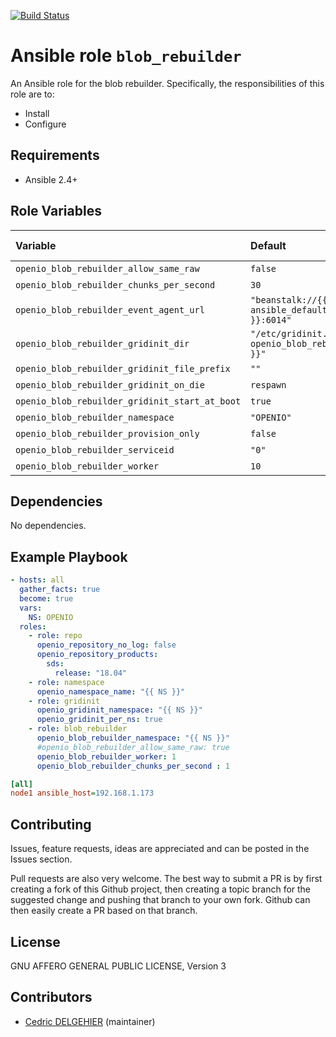 [![Build Status](https://travis-ci.org/open-io/ansible-role-openio-oio-blob-rebuilder.svg?branch=master)](https://travis-ci.org/open-io/ansible-role-openio-oio-blob-rebuilder)
# Ansible role `blob_rebuilder`

An Ansible role for the blob rebuilder. Specifically, the responsibilities of this role are to:

- Install
- Configure

## Requirements

- Ansible 2.4+

## Role Variables


| Variable   | Default | Comments (type)  |
| :---       | :---    | :---             |
| `openio_blob_rebuilder_allow_same_raw` | `false` | ... |
| `openio_blob_rebuilder_chunks_per_second` | `30` | ... |
| `openio_blob_rebuilder_event_agent_url` | `"beanstalk://{{ ansible_default_ipv4.address }}:6014"` | ... |
| `openio_blob_rebuilder_gridinit_dir` | `"/etc/gridinit.d/{{ openio_blob_rebuilder_namespace }}"` | ... |
| `openio_blob_rebuilder_gridinit_file_prefix` | `""` | ... |
| `openio_blob_rebuilder_gridinit_on_die` | `respawn` | ... |
| `openio_blob_rebuilder_gridinit_start_at_boot` | `true` | ... |
| `openio_blob_rebuilder_namespace` | `"OPENIO"` | ... |
| `openio_blob_rebuilder_provision_only` | `false` | ... |
| `openio_blob_rebuilder_serviceid` | `"0"` | ... |
| `openio_blob_rebuilder_worker` | `10` | ... |

## Dependencies
No dependencies.

## Example Playbook

```yaml
- hosts: all
  gather_facts: true
  become: true
  vars:
    NS: OPENIO
  roles:
    - role: repo
      openio_repository_no_log: false
      openio_repository_products:
        sds:
          release: "18.04"
    - role: namespace
      openio_namespace_name: "{{ NS }}"
    - role: gridinit
      openio_gridinit_namespace: "{{ NS }}"
      openio_gridinit_per_ns: true
    - role: blob_rebuilder
      openio_blob_rebuilder_namespace: "{{ NS }}"
      #openio_blob_rebuilder_allow_same_raw: true
      openio_blob_rebuilder_worker: 1
      openio_blob_rebuilder_chunks_per_second : 1
```


```ini
[all]
node1 ansible_host=192.168.1.173
```

## Contributing

Issues, feature requests, ideas are appreciated and can be posted in the Issues section.

Pull requests are also very welcome.
The best way to submit a PR is by first creating a fork of this Github project, then creating a topic branch for the suggested change and pushing that branch to your own fork.
Github can then easily create a PR based on that branch.

## License

GNU AFFERO GENERAL PUBLIC LICENSE, Version 3

## Contributors

- [Cedric DELGEHIER](https://github.com/cdelgehier) (maintainer)
